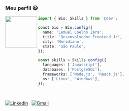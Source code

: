 ### Meu perfil 😃

<img src="https://www.flaticon.com/svg/static/icons/svg/3079/3079112.svg" width="100px" align="left" />

```typescript
import { Bio, Skills } from '@dev';

const bio = Bio.config({
  name: 'Lemuel Coelho Zara',
  title: 'Desenvolvedor Frontend Jr',
  city: 'Meridiano',
  state: 'São Paulo',
});

const skills = Skills.config({
  languages: ['Javascript'],
  databases: ['PostgreSQL'],
  frameworks: ['Node.js', 'React.js'],
  os: ['Linux', 'Windows'],
});
```

<br>

[![Linkedin](https://img.shields.io/badge/-Lemuel%20Coelho%20Zara-031CA6?style=flat&logo=Linkedin&logoColor=white)](https://www.linkedin.com/in/lemuelZara/)
&nbsp;
[![Gmail](https://img.shields.io/badge/-lemuel.czara@gmail.com-031CA6?style=flat&logo=Gmail&logoColor=white)](mailto:lemuel.czara@gmail.com)
